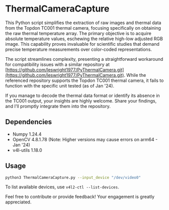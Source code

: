 # ThermalCameraCapture

This Python script simplifies the extraction of raw images and thermal data from the Topdon TC001 thermal camera, focusing specifically on obtaining the raw thermal temperature array. The primary objective is to acquire absolute temperature values, eschewing the relative high-low adjusted RGB image. This capability proves invaluable for scientific studies that demand precise temperature measurements over color-coded representations.

The script streamlines complexity, presenting a straightforward workaround for compatibility issues with a similar repository at [https://github.com/leswright1977/PyThermalCamera.git](https://github.com/leswright1977/PyThermalCamera.git). While the referenced repository supports the Topdon TC001 thermal camera, it fails to function with the specific unit tested (as of Jan '24).

If you manage to decode the thermal data format or identify its absence in the TC001 output, your insights are highly welcome. Share your findings, and I'll promptly integrate them into the repository.

## Dependencies
- Numpy 1.24.4
- OpenCV 4.8.1.78 (Note: Higher versions may cause errors on arm64 - Jan '24)
- v4l-utils 1.18.0

## Usage
```bash
python3 ThermalCameraCapture.py --input_device "/dev/video0"
```
To list available devices, use `v4l2-ctl --list-devices`.

Feel free to contribute or provide feedback! Your engagement is greatly appreciated.
